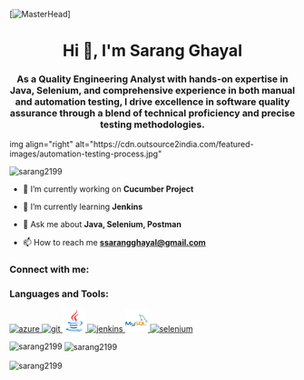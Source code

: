 [![MasterHead](https://img.freepik.com/free-vector/laptop-software-assisting-testing-process-tiny-people-testers-automated-testing-automotive-executed-test-software-auto-tester-concept_335657-2437.jpg?size=626&ext=jpg&ga=GA1.1.950949883.1696567038&semt=ais)]
<h1 align="center">Hi 👋, I'm Sarang Ghayal</h1>
<h3 align="center">As a Quality Engineering Analyst with hands-on expertise in Java, Selenium, and comprehensive experience in both manual and automation testing, I drive excellence in software quality assurance through a blend of technical proficiency and precise testing methodologies.</h3>
img align="right" alt="https://cdn.outsource2india.com/featured-images/automation-testing-process.jpg"
<p align="left"> <img src="https://komarev.com/ghpvc/?username=sarang2199&label=Profile%20views&color=0e75b6&style=flat" alt="sarang2199" /> </p>

- 🔭 I’m currently working on **Cucumber Project**

- 🌱 I’m currently learning **Jenkins**

- 💬 Ask me about **Java, Selenium, Postman**

- 📫 How to reach me **ssarangghayal@gmail.com**

<h3 align="left">Connect with me:</h3>
<p align="left">
</p>

<h3 align="left">Languages and Tools:</h3>
<p align="left"> <a href="https://azure.microsoft.com/en-in/" target="_blank" rel="noreferrer"> <img src="https://www.vectorlogo.zone/logos/microsoft_azure/microsoft_azure-icon.svg" alt="azure" width="40" height="40"/> </a> <a href="https://git-scm.com/" target="_blank" rel="noreferrer"> <img src="https://www.vectorlogo.zone/logos/git-scm/git-scm-icon.svg" alt="git" width="40" height="40"/> </a> <a href="https://www.java.com" target="_blank" rel="noreferrer"> <img src="https://raw.githubusercontent.com/devicons/devicon/master/icons/java/java-original.svg" alt="java" width="40" height="40"/> </a> <a href="https://www.jenkins.io" target="_blank" rel="noreferrer"> <img src="https://www.vectorlogo.zone/logos/jenkins/jenkins-icon.svg" alt="jenkins" width="40" height="40"/> </a> <a href="https://www.mysql.com/" target="_blank" rel="noreferrer"> <img src="https://raw.githubusercontent.com/devicons/devicon/master/icons/mysql/mysql-original-wordmark.svg" alt="mysql" width="40" height="40"/> </a> <a href="https://www.selenium.dev" target="_blank" rel="noreferrer"> <img src="https://raw.githubusercontent.com/detain/svg-logos/780f25886640cef088af994181646db2f6b1a3f8/svg/selenium-logo.svg" alt="selenium" width="40" height="40"/> </a> </p>

<p><img align="left" src="https://github-readme-stats.vercel.app/api/top-langs?username=sarang2199&show_icons=true&locale=en&layout=compact" alt="sarang2199" /></p>

<p>&nbsp;<img align="center" src="https://github-readme-stats.vercel.app/api?username=sarang2199&show_icons=true&locale=en" alt="sarang2199" /></p>

<p><img align="center" src="https://github-readme-streak-stats.herokuapp.com/?user=sarang2199&" alt="sarang2199" /></p>
